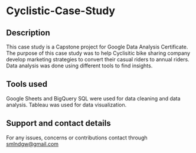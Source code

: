 # Cyclistic-Case-Study

## Description
This case study is a Capstone project for Google Data Analysis Certificate. The purpose of this case study was to help Cyclisitic bike sharing company develop marketing strategies to convert their casual riders to annual riders. Data analysis was done using different tools to find insights.

## Tools used
Google Sheets and BigQuery SQL were used for data cleaning and data analysis. Tableau was used for data visualization.

## Support and contact details
For any issues, concerns or contributions contact through smlndgw@gmail.com
